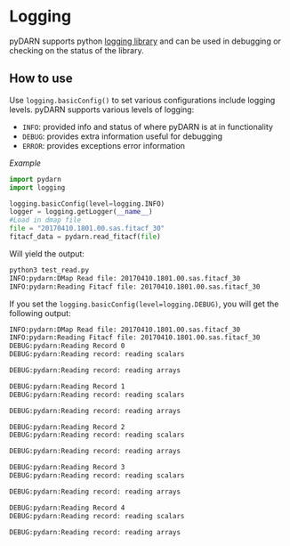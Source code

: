 <!--Copyright (C) SuperDARN Canada, University of Saskatchewan 
Author(s): Marina Schmidt 
Modifications:
2020-12-01 Carley Martin updated documentation

Disclaimer:
pyDARN is under the LGPL v3 license found in the root directory LICENSE.md 
Everyone is permitted to copy and distribute verbatim copies of this license 
document, but changing it is not allowed.

This version of the GNU Lesser General Public License incorporates the terms
and conditions of version 3 of the GNU General Public License, supplemented by
the additional permissions listed below.
-->


# Logging

pyDARN supports python [logging library](https://docs.python.org/3/library/logging.html) and can be used in debugging or checking on the status of the library. 

## How to use

Use `logging.basicConfig()` to set various configurations include logging levels. 
pyDARN supports various levels of logging:

- `INFO`: provided info and status of where pyDARN is at in functionality 
- `DEBUG`: provides extra information useful for debugging 
- `ERROR`: provides exceptions error information 

*Example*

```python
import pydarn
import logging

logging.basicConfig(level=logging.INFO)
logger = logging.getLogger(__name__)
#Load in dmap file
file = "20170410.1801.00.sas.fitacf_30"
fitacf_data = pydarn.read_fitacf(file)
```

Will yield the output:
```bash
python3 test_read.py 
INFO:pydarn:DMap Read file: 20170410.1801.00.sas.fitacf_30
INFO:pydarn:Reading Fitacf file: 20170410.1801.00.sas.fitacf_30
```

If you set the `logging.basicConfig(level=logging.DEBUG)`, you will get the following output:

```bash
INFO:pydarn:DMap Read file: 20170410.1801.00.sas.fitacf_30
INFO:pydarn:Reading Fitacf file: 20170410.1801.00.sas.fitacf_30
DEBUG:pydarn:Reading Record 0
DEBUG:pydarn:Reading record: reading scalars

DEBUG:pydarn:Reading record: reading arrays

DEBUG:pydarn:Reading Record 1
DEBUG:pydarn:Reading record: reading scalars

DEBUG:pydarn:Reading record: reading arrays

DEBUG:pydarn:Reading Record 2
DEBUG:pydarn:Reading record: reading scalars

DEBUG:pydarn:Reading record: reading arrays

DEBUG:pydarn:Reading Record 3
DEBUG:pydarn:Reading record: reading scalars

DEBUG:pydarn:Reading record: reading arrays

DEBUG:pydarn:Reading Record 4
DEBUG:pydarn:Reading record: reading scalars

DEBUG:pydarn:Reading record: reading arrays
```
